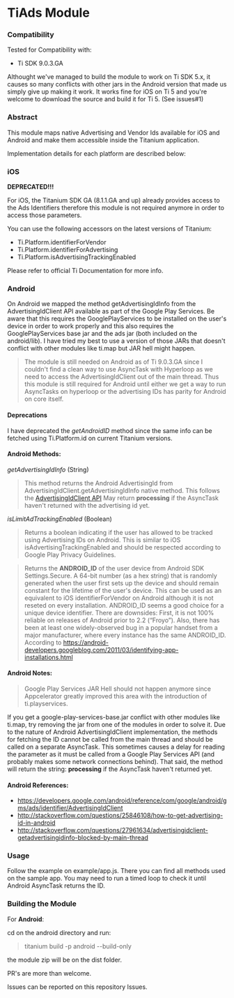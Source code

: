 # TiAds Module

### Compatibility

Tested for Compatibility with:

-   Ti SDK 9.0.3.GA

Althought we've managed to build the module to work on Ti SDK 5.x, it causes so many conflicts with other jars in the Android version that made us simply give up making it work. It works fine for iOS on Ti 5 and you're welcome to download the source and build it for Ti 5. (See issues#1)

### Abstract

This module maps native Advertising and Vendor Ids available for iOS and Android and make them accessible inside the Titanium application.

Implementation details for each platform are described below:

### iOS

**DEPRECATED!!!**

For iOS, the Titanium SDK GA (8.1.1.GA and up) already provides access to the Ads Identifiers therefore this module is not required anymore in order to access those parameters.

You can use the following accessors on the latest versions of Titanium:

-   Ti.Platform.identifierForVendor
-   Ti.Platform.identifierForAdvertising
-   Ti.Platform.isAdvertisingTrackingEnabled

Please refer to official Ti Documentation for more info.

### Android

On Android we mapped the method getAdvertisingIdInfo from the AdvertisingIdClient API available as part of the Google Play Services.
Be aware that this requires the GooglePlayServices to be installed on the user's device in order to work properly and this also requires the GooglePlayServices base jar and the ads jar (both included on the android/lib). I have tried my best to use a version of those JARs that doesn't conflict with other modules like ti.map but JAR hell might happen.

> The module is still needed on Android as of Ti 9.0.3.GA since I couldn't find a clean way to use AsyncTask with Hyperloop as we need to access the AdvertisingIdClient out of the main thread. Thus this module is still required for Android until either we get a way to run AsyncTasks on hyperloop or the advertising IDs has parity for Android on core itself.

#### Deprecations

I have deprecated the _getAndroidID_ method since the same info can be fetched using Ti.Platform.id on current Titanium versions.

#### Android Methods:

_getAdvertisingIdInfo_ (String)

> This method returns the Android AdvertisingId from AdvertisingIdClient.getAdvertisingIdInfo native method. This follows the [AdvertisingIdClient API](https://developers.google.com/android/reference/com/google/android/gms/ads/identifier/AdvertisingIdClient)
> May return **processing** if the AsyncTask haven't returned with the advertising id yet.

_isLimitAdTrackingEnabled_ (Boolean)

> Returns a boolean indicating if the user has allowed to be tracked using Advertising IDs on Android. This is similar to iOS isAdvertisingTrackingEnabled and should be respected according to Google Play Privacy Guidelines.

> Returns the **ANDROID_ID** of the user device from Android SDK Settings.Secure.
> A 64-bit number (as a hex string) that is randomly generated when the user first sets up the device and should remain constant for the lifetime of the user's device.
> This can be used as an equivalent to iOS identifierForVendor on Android although it is not reseted on every installation.
> ANDROID_ID seems a good choice for a unique device identifier.
> There are downsides: First, it is not 100% reliable on releases of Android prior to 2.2 (“Froyo”). Also, there has been at least one widely-observed bug in a popular handset from a major manufacturer, where every instance has the same ANDROID_ID. According to https://android-developers.googleblog.com/2011/03/identifying-app-installations.html

#### Android Notes:

> Google Play Services JAR Hell should not happen anymore since Appcelerator greatly improved this area with the introduction of ti.playservices.

If you get a google-play-services-base.jar conflict with other modules like ti.map, try removing the jar from one of the modules in order to solve it.
Due to the nature of Android AdvertisingIdClient implementation, the methods for fetching the ID cannot be called from the main thread and should be called on a separate AsyncTask. This sometimes causes a delay for reading the parameter as it must be called from a Google Play Services API (and probably makes some network connections behind). That said, the method will return the string: **processing** if the AsyncTask haven't returned yet.

#### Android References:

-   https://developers.google.com/android/reference/com/google/android/gms/ads/identifier/AdvertisingIdClient
-   http://stackoverflow.com/questions/25846108/how-to-get-advertising-id-in-android
-   http://stackoverflow.com/questions/27961634/advertisingidclient-getadvertisingidinfo-blocked-by-main-thread

### Usage

Follow the example on example/app.js. There you can find all methods used on the sample app.
You may need to run a timed loop to check it until Android AsyncTask returns the ID.

### Building the Module

For **Android**:

cd on the android directory and run:

> titanium build -p android --build-only

the module zip will be on the dist folder.

PR's are more than welcome.

Issues can be reported on this repository Issues.
